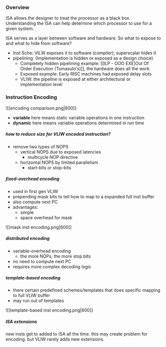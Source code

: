 ### Overview
ISA allows the designer to treat the processor as a black box. Understanding the ISA can help determine which processor to use for a given system.

ISA serves as a layer between software and hardware. So what to expose to and what to hide from software?
- Inst Sche: VILW exposes it to software (compiler); superscalar hides it
- pipelining: (Implementation is hidden or exposed as a design choice)
	- Completely hidden pipelining example: [[ILP - OOO EXE|Out Of Order Execution (Tomasulo's)]], the hardware does all the work
	- Exposed example: Early RISC machines had exposed delay slots
	- VLIW: the pipeline is exposed at either architectural or implementation level

### Instruction Encoding
![[encoding comparison.png|600]]
- **variable** here means static variable operations in one instruction
- **dynamic** here means variable operations determined in run time
##### how to reduce size for VLIW encoded instruction?
- remove two types of NOPS
	- vertical NOPS due to exposed latencies
		- multicycle NOP directive
	- horizontal NOPS by limited parallelism
		- start-bits or stop-bits

##### fixed-overhead encoding
- used in first gen VLIW
- prepending mask bits to tell how to map to a expanded full inst buffer
- also compute next PC 
- advantages:
	- simple
	- space overhead for mask

![[mask inst encoding.png|600]]

##### distributed encoding
- variable-overhead encoding
	- the more NOPs, the more stop bits
- no need to compute next PC
- requires more complex decoding logic

##### template-based encoding
- there certain predefined schemes/templates that does specific mapping to full VLIW buffer
- may run out of templates

![[template-based inst encoding.png|600]]

##### ISA extensions
new insts get to added to ISA all the time. this may create problem for encoding. but VLIW rarely adds new extensions.